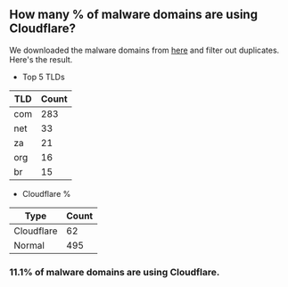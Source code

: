 ## How many % of malware domains are using Cloudflare?


We downloaded the malware domains from [here](https://urlhaus.abuse.ch) and filter out duplicates.
Here's the result.


[//]: # (start replacement)


- Top 5 TLDs

| TLD | Count |
| --- | --- |
| com | 283 |
| net | 33 |
| za | 21 |
| org | 16 |
| br | 15 |


- Cloudflare %

| Type | Count |
| --- | --- |
| Cloudflare | 62 |
| Normal | 495 |


### 11.1% of malware domains are using Cloudflare.
